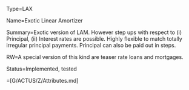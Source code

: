 Type=LAX

Name=Exotic Linear Amortizer

Summary=Exotic version of LAM. However step ups with respect to (i) Principal, (ii) Interest rates are possible. Highly flexible to match totally irregular principal payments. Principal can also be paid out in steps.

RW=A special version of this kind are teaser rate loans and mortgages.

Status=Implemented, tested

=[G/ACTUS/Z/Attributes.md]
